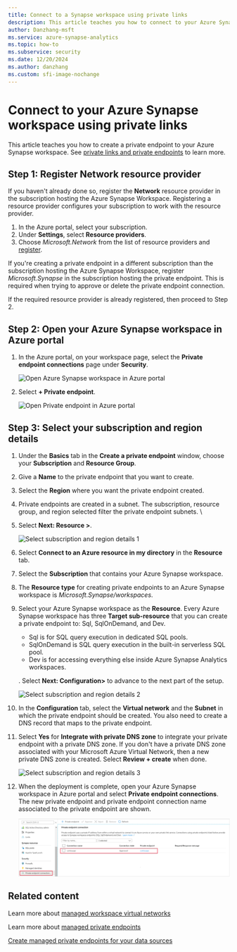 ```yaml
---
title: Connect to a Synapse workspace using private links
description: This article teaches you how to connect to your Azure Synapse workspace using private links
author: Danzhang-msft
ms.service: azure-synapse-analytics
ms.topic: how-to
ms.subservice: security 
ms.date: 12/20/2024 
ms.author: danzhang
ms.custom: sfi-image-nochange
---
```


# Connect to your Azure Synapse workspace using private links

This article teaches you how to create a private endpoint to your Azure Synapse workspace. See [private links and private endpoints](../../private-link/index.yml) to learn more.

## Step 1: Register Network resource provider

If you haven't already done so, register the **Network** resource provider in the subscription hosting the Azure Synapse Workspace. Registering a resource provider configures your subscription to work with the resource provider.

1. In the Azure portal, select your subscription.
1. Under **Settings**, select **Resource providers**.
1. Choose *Microsoft.Network* from the list of resource providers and [register](../../azure-resource-manager/management/resource-providers-and-types.md).

If you're creating a private endpoint in a different subscription than the subscription hosting the Azure Synapse Workspace, register *Microsoft.Synapse* in the subscription hosting the private endpoint. This is required when trying to approve or delete the private endpoint connection.

If the required resource provider is already registered, then proceed to Step 2.

## Step 2: Open your Azure Synapse workspace in Azure portal

1. In the Azure portal, on your workspace page, select the **Private endpoint connections** page under **Security**.

    ![Open Azure Synapse workspace in Azure portal](./media/how-to-connect-to-workspace-with-private-links/private-endpoint-1.png)

1. Select **+ Private endpoint**.

    ![Open Private endpoint in Azure portal](./media/how-to-connect-to-workspace-with-private-links/private-endpoint-1a.png)

## Step 3: Select your subscription and region details

1. Under the **Basics** tab in the **Create a private endpoint** window, choose your **Subscription** and **Resource Group**.
1. Give a **Name** to the private endpoint that you want to create.
1. Select the **Region** where you want the private endpoint created.

1. Private endpoints are created in a subnet. The subscription, resource group, and region selected filter the private endpoint subnets. \
1. Select **Next: Resource >**.

    ![Select subscription and region details 1](./media/how-to-connect-to-workspace-with-private-links/private-endpoint-2.png)

1. Select **Connect to an Azure resource in my directory** in the **Resource** tab.
1. Select the **Subscription** that contains your Azure Synapse workspace. 
1. The **Resource type** for creating private endpoints to an Azure Synapse workspace is *Microsoft.Synapse/workspaces*.

1. Select your Azure Synapse workspace as the **Resource**. Every Azure Synapse workspace has three **Target sub-resource** that you can create a private endpoint to: Sql, SqlOnDemand, and Dev.

    - Sql is for SQL query execution in dedicated SQL pools.
    - SqlOnDemand is SQL query execution in the built-in serverless SQL pool.
    - Dev is for accessing everything else inside Azure Synapse Analytics workspaces.

    . Select **Next: Configuration>** to advance to the next part of the setup.

    ![Select subscription and region details 2](./media/how-to-connect-to-workspace-with-private-links/private-endpoint-3.png)

1. In the **Configuration** tab, select the **Virtual network** and the **Subnet** in which the private endpoint should be created. You also need to create a DNS record that maps to the private endpoint.

1. Select **Yes** for **Integrate with private DNS zone** to integrate your private endpoint with a private DNS zone. If you don't have a private DNS zone associated with your Microsoft Azure Virtual Network, then a new private DNS zone is created. Select **Review + create** when done.

    ![Select subscription and region details 3](./media/how-to-connect-to-workspace-with-private-links/private-endpoint-4.png)

1. When the deployment is complete, open your Azure Synapse workspace in Azure portal and select **Private endpoint connections**. The new private endpoint and private endpoint connection name associated to the private endpoint are shown.

    ![Select subscription and region details 4](./media/how-to-connect-to-workspace-with-private-links/private-endpoint-5.png)

## Related content

Learn more about [managed workspace virtual networks](./synapse-workspace-managed-vnet.md)

Learn more about [managed private endpoints](./synapse-workspace-managed-private-endpoints.md)

[Create managed private endpoints for your data sources](./how-to-create-managed-private-endpoints.md)
